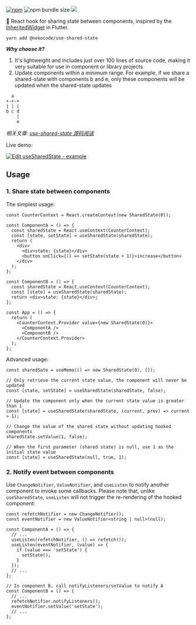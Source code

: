 [![npm](https://img.shields.io/npm/v/@nekocode/use-shared-state)](https://www.npmjs.com/package/@nekocode/use-shared-state) ![npm bundle size](https://img.shields.io/bundlephobia/minzip/@nekocode/use-shared-state) [![](https://api.travis-ci.com/nekocode/use-shared-state.svg?branch=master)](https://travis-ci.com/nekocode/use-shared-state)

:octopus: React hook for sharing state between components, inspired by the [InheritedWidget](https://api.flutter.dev/flutter/widgets/InheritedWidget-class.html) in Flutter.

`yarn add @nekocode/use-shared-state`

**_Why choose it?_**

1. It's lightweight and includes just over 100 lines of source code, making it very suitable for use in component or library projects
2. Update components within a minimum range. For example, if we share a shared-state with components b and e, only these components will be updated when the shared-state updates

```
  a
+-+-+
| | |
b c d
    |
    e
```

_相关文章: [use-shared-state 源码阅读](https://github.com/acfasj/blog/issues/3)_

Live demo:

[![Edit useSharedState - example](https://codesandbox.io/static/img/play-codesandbox.svg)](https://codesandbox.io/s/mystifying-cray-x2gcp?fontsize=14&hidenavigation=1&theme=dark)

## Usage

### 1. Share state between components

The simplest usage:

```tsx
const CounterContext = React.createContext(new SharedState(0));

const ComponentA = () => {
  const sharedState = React.useContext(CounterContext);
  const [state, setState] = useSharedState(sharedState);
  return (
    <div>
      <div>state: {state}</div>
      <button onClick={() => setState(state + 1)}>increase</button>
    </div>
  );
};

const ComponentB = () => {
  const sharedState = React.useContext(CounterContext);
  const [state] = useSharedState(sharedState);
  return <div>state: {state}</div>;
};

const App = () => {
  return (
    <CounterContext.Provider value={new SharedState(0)}>
      <ComponentA />
      <ComponentB />
    </CounterContext.Provider>
  );
};
```

Advanced usage:

```tsx
const sharedSate = useMemo(() => new SharedState(0), []);

// Only retrieve the current state value, the component will never be updated
const [state, setState] = useSharedState(sharedState, false);

// Update the component only when the current state value is greater than 1
const [state] = useSharedState(sharedState, (current, prev) => current > 1);

// Change the value of the shared state without updating hooked components
sharedState.setValue(1, false);

// When the first parameter (shared state) is null, use 1 as the initial state value
const [state] = useSharedState(null, true, 1);
```

### 2. Notify event between components

Use `ChangeNotifier`, `ValueNotifier`, and `useListen` to notify another component to invoke some callbacks. Please note that, unlike `useSharedState`, `useListen` will not trigger the re-rendering of the hooked component:

```tsx
const refetchNotifier = new ChangeNotifier();
const eventNotifier = new ValueNotifier<string | null>(null);

const ComponentA = () => {
  // ...
  useListen(refetchNotifier, () => refetch());
  useListen(eventNotifier, (value) => {
    if (value === 'setState') {
      setState();
    }
  });
  // ...
};

// In component B, call notifyListeners/setValue to notify A
const ComponentB = () => {
  // ...
  refetchNotifier.notifyListeners();
  eventNotifier.setValue('setState');
  // ...
};
```
